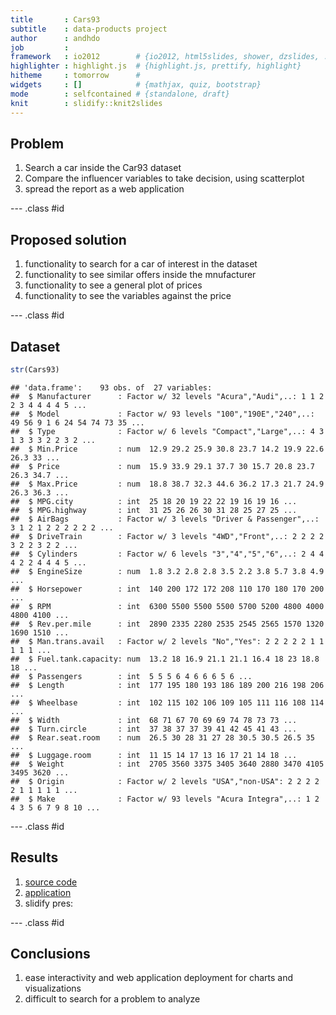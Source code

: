 ```yaml
---
title       : Cars93
subtitle    : data-products project
author      : andhdo
job         : 
framework   : io2012        # {io2012, html5slides, shower, dzslides, ...}
highlighter : highlight.js  # {highlight.js, prettify, highlight}
hitheme     : tomorrow      # 
widgets     : []            # {mathjax, quiz, bootstrap}
mode        : selfcontained # {standalone, draft}
knit        : slidify::knit2slides
---
```


## Problem

1. Search a car inside the Car93 dataset
2. Compare the influencer variables to take decision, using scatterplot
3. spread the report as a web application

--- .class #id 

## Proposed solution

1. functionality to search for a car of interest in the dataset
2. functionality to see similar offers inside the mnufacturer
3. functionality to see a general plot of prices
4. functionality to see the variables against the price

--- .class #id 

## Dataset




```r
str(Cars93)
```

```
## 'data.frame':	93 obs. of  27 variables:
##  $ Manufacturer      : Factor w/ 32 levels "Acura","Audi",..: 1 1 2 2 3 4 4 4 4 5 ...
##  $ Model             : Factor w/ 93 levels "100","190E","240",..: 49 56 9 1 6 24 54 74 73 35 ...
##  $ Type              : Factor w/ 6 levels "Compact","Large",..: 4 3 1 3 3 3 2 2 3 2 ...
##  $ Min.Price         : num  12.9 29.2 25.9 30.8 23.7 14.2 19.9 22.6 26.3 33 ...
##  $ Price             : num  15.9 33.9 29.1 37.7 30 15.7 20.8 23.7 26.3 34.7 ...
##  $ Max.Price         : num  18.8 38.7 32.3 44.6 36.2 17.3 21.7 24.9 26.3 36.3 ...
##  $ MPG.city          : int  25 18 20 19 22 22 19 16 19 16 ...
##  $ MPG.highway       : int  31 25 26 26 30 31 28 25 27 25 ...
##  $ AirBags           : Factor w/ 3 levels "Driver & Passenger",..: 3 1 2 1 2 2 2 2 2 2 ...
##  $ DriveTrain        : Factor w/ 3 levels "4WD","Front",..: 2 2 2 2 3 2 2 3 2 2 ...
##  $ Cylinders         : Factor w/ 6 levels "3","4","5","6",..: 2 4 4 4 2 2 4 4 4 5 ...
##  $ EngineSize        : num  1.8 3.2 2.8 2.8 3.5 2.2 3.8 5.7 3.8 4.9 ...
##  $ Horsepower        : int  140 200 172 172 208 110 170 180 170 200 ...
##  $ RPM               : int  6300 5500 5500 5500 5700 5200 4800 4000 4800 4100 ...
##  $ Rev.per.mile      : int  2890 2335 2280 2535 2545 2565 1570 1320 1690 1510 ...
##  $ Man.trans.avail   : Factor w/ 2 levels "No","Yes": 2 2 2 2 2 1 1 1 1 1 ...
##  $ Fuel.tank.capacity: num  13.2 18 16.9 21.1 21.1 16.4 18 23 18.8 18 ...
##  $ Passengers        : int  5 5 5 6 4 6 6 6 5 6 ...
##  $ Length            : int  177 195 180 193 186 189 200 216 198 206 ...
##  $ Wheelbase         : int  102 115 102 106 109 105 111 116 108 114 ...
##  $ Width             : int  68 71 67 70 69 69 74 78 73 73 ...
##  $ Turn.circle       : int  37 38 37 37 39 41 42 45 41 43 ...
##  $ Rear.seat.room    : num  26.5 30 28 31 27 28 30.5 30.5 26.5 35 ...
##  $ Luggage.room      : int  11 15 14 17 13 16 17 21 14 18 ...
##  $ Weight            : int  2705 3560 3375 3405 3640 2880 3470 4105 3495 3620 ...
##  $ Origin            : Factor w/ 2 levels "USA","non-USA": 2 2 2 2 2 1 1 1 1 1 ...
##  $ Make              : Factor w/ 93 levels "Acura Integra",..: 1 2 4 3 5 6 7 9 8 10 ...
```

--- .class #id 

## Results

1. [source code](https://github.com/andhdo/coursera_dsc_09_dataprods_project.git)
2. [application](https://andhdo.shinyapps.io/coursera_dsc_09_dataprods_project/) 
3. slidify pres: 

--- .class #id 

## Conclusions
1. ease interactivity and web application deployment for charts and visualizations
2. difficult to search for a problem to analyze


